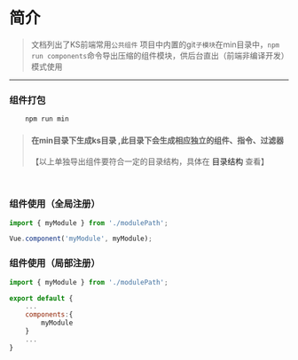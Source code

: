 # 简介

> 文档列出了KS前端常用`公共组件`
> 项目中内置的git`子模块`在min目录中，`npm run components`命令导出压缩的组件模块，供后台直出（前端非编译开发）模式使用

-------------

### 组件打包
```js
    npm run min 
```

> #### 在min目录下生成ks目录 ,此目录下会生成相应独立的组件、指令、过滤器
> 【以上单独导出组件要符合一定的目录结构，具体在 <a v-link="{name:'dir'}" title="">目录结构</a> 查看】

<br>

### 组件使用（全局注册）

```javascript
import { myModule } from './modulePath';

Vue.component('myModule', myModule);
```

### 组件使用（局部注册）
```javascript
import { myModule } from './modulePath';

export default {
    ...
    components:{
        myModule
    }    
    ...
}
```